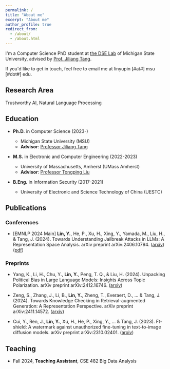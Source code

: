 ```yaml
---
permalink: /
title: "About me"
excerpt: "About me"
author_profile: true
redirect_from:
  - /about/
  - /about.html
---
```


I'm a Computer Science PhD student at [the DSE Lab](https://dse.cse.msu.edu/) of Michigan State University, advised by [Prof. Jiliang Tang](https://www.cse.msu.edu/~tangjili/).

<!-- My research field lies in Trustworthy AI, seeking to develop artificial intelligence systems that are safe, reliable, transparent, explainable, accountable, and free from biases. I also maintain a broad interest in Natural Language Processing (NLP). -->

<!-- For a comprehensive view of my background and achievements, please click on my [**"CV"** page](https://yuplin2333.github.io/cv/). -->

If you'd like to get in touch, feel free to email me at linyupin \[#at#\] msu \[#dot#\] edu.

## Research Area

Trustworthy AI, Natural Language Processing

## Education

* **Ph.D.** in Computer Science (2023-)
  * Michigan State University (MSU)
  * **Advisor**: [Professor Jiliang Tang](https://www.cse.msu.edu/~tangjili/)

* **M.S.** in Electronic and Computer Engineering (2022-2023)
  * University of Massachusetts, Amherst (UMass Amherst)
  * **Advisor**: [Professor Tongping Liu](https://people.umass.edu/tongping/index.html)
  <!-- * **GPA**: 3.95/4.0 -->

* **B.Eng.** in Information Security (2017-2021)
  * University of Electronic and Science Technology of China (UESTC)
  <!-- * **GPA**: 3.79/4.0 -->

## Publications

### Conferences

* \[EMNLP 2024 Main\] **Lin, Y.**, He, P., Xu, H., Xing, Y., Yamada, M., Liu, H., & Tang, J. (2024). Towards Understanding Jailbreak Attacks in LLMs: A Representation Space Analysis. arXiv preprint arXiv:2406.10794. ([arxiv](https://arxiv.org/abs/2406.10794)) ([pdf](https://arxiv.org/pdf/2406.10794))

### Preprints

* Yang, K., Li, H., Chu, Y., **Lin, Y.**, Peng, T. Q., & Liu, H. (2024). Unpacking Political Bias in Large Language Models: Insights Across Topic Polarization. arXiv preprint arXiv:2412.16746. ([arxiv](https://arxiv.org/abs/2412.16746))

* Zeng, S., Zhang, J., Li, B., **Lin, Y.**, Zheng, T., Everaert, D., ... & Tang, J. (2024). Towards Knowledge Checking in Retrieval-augmented Generation: A Representation Perspective. arXiv preprint arXiv:2411.14572. ([arxiv](https://arxiv.org/abs/2411.14572))

* Cui, Y., Ren, J., **Lin, Y.**, Xu, H., He, P., Xing, Y., ... & Tang, J. (2023). Ft-shield: A watermark against unauthorized fine-tuning in text-to-image diffusion models. arXiv preprint arXiv:2310.02401. ([arxiv](https://arxiv.org/abs/2310.02401))

## Teaching

* Fall 2024, **Teaching Assistant**, CSE 482 Big Data Analysis

<!-- ## Honors and Awards

|    Time | Honors and Awards                                            |
| ------: | :----------------------------------------------------------- |
| 12/2019 | Outstanding Student Scholarship in the academic year of 2018-2019, UESTC |
| 12/2018 | Outstanding Student Scholarship in the academic year of 2017-2018, UESTC | -->
